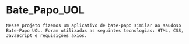 # Bate_Papo_UOL

    Nesse projeto fizemos um aplicativo de bate-papo similar ao saudoso Bate-Papo UOL. Foram utilizadas as seguintes tecnologias: HTML, CSS, JavaScript e requisições axios.
